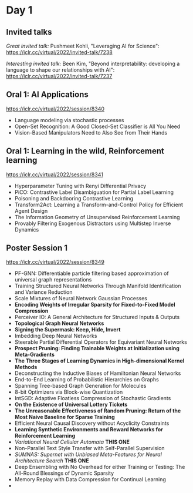 # Day 1

## Invited talks

_Great invited talk:_ Pushmeet Kohli, "Leveraging AI for Science": https://iclr.cc/virtual/2022/invited-talk/7238

_Interesting invited talk:_ Been Kim, "Beyond interpretability: developing a language to shape our relationships with AI": https://iclr.cc/virtual/2022/invited-talk/7237

## Oral 1: AI Applications 

https://iclr.cc/virtual/2022/session/8340

 * Language modeling via stochastic processes
 * Open-Set Recognition: A Good Closed-Set Classifier is All You Need
 * Vision-Based Manipulators Need to Also See from Their Hands

## Oral 1: Learning in the wild, Reinforcement learning

https://iclr.cc/virtual/2022/session/8341

 * Hyperparameter Tuning with Renyi Differential Privacy
 * PiCO: Contrastive Label Disambiguation for Partial Label Learning
 * Poisoning and Backdooring Contrastive Learning
 * Transform2Act: Learning a Transform-and-Control Policy for Efficient Agent Design
 * The Information Geometry of Unsupervised Reinforcement Learning
 * Provably Filtering Exogenous Distractors using Multistep Inverse Dynamics

## Poster Session 1

https://iclr.cc/virtual/2022/session/8349

 * PF-GNN: Differentiable particle filtering based approximation of universal graph representations
 * Training Structured Neural Networks Through Manifold Identification and Variance Reduction
 * Scale Mixtures of Neural Network Gaussian Processes
 * **Encoding Weights of Irregular Sparsity for Fixed-to-Fixed Model Compression**
 * Perceiver IO: A General Architecture for Structured Inputs & Outputs
 * **Topological Graph Neural Networks**
 * **Signing the Supermask: Keep, Hide, Invert**
 * Imbedding Deep Neural Networks
 * Steerable Partial Differential Operators for Equivariant Neural Networks
 * **Prospect Pruning: Finding Trainable Weights at Initialization using Meta-Gradients**
 * **The Three Stages of Learning Dynamics in High-dimensional Kernel Methods**
 * Deconstructing the Inductive Biases of Hamiltonian Neural Networks
 * End-to-End Learning of Probabilistic Hierarchies on Graphs
 * Spanning Tree-based Graph Generation for Molecules
 * 8-bit Optimizers via Block-wise Quantization
 * IntSGD: Adaptive Floatless Compression of Stochastic Gradients
 * **On the Existence of Universal Lottery Tickets**
 * **The Unreasonable Effectiveness of Random Pruning: Return of the Most Naive Baseline for Sparse Training**
 * Efficient Neural Causal Discovery without Acyclicity Constraints
 * **Learning Synthetic Environments and Reward Networks for Reinforcement Learning**
 * _Variational Neural Cellular Automata_ **THIS ONE**
 * Non-Parallel Text Style Transfer with Self-Parallel Supervision
 * _SUMNAS: Supernet with Unbiased Meta-Features for Neural Architecture Search_ **THIS ONE**
 * Deep Ensembling with No Overhead for either Training or Testing: The All-Round Blessings of Dynamic Sparsity
 * Memory Replay with Data Compression for Continual Learning
 * 


